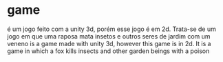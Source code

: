 # game

é um jogo feito com  a unity 3d, porém esse jogo é em 2d. 
Trata-se de um jogo em que uma raposa mata insetos e outros seres de jardim com um veneno 
is a game made with unity 3d, however this game is in 2d.
It is a game in which a fox kills insects and other garden beings with a poison
